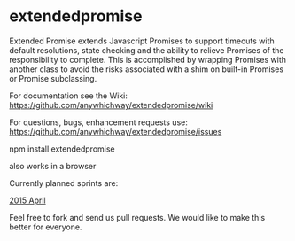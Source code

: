 # extendedpromise

Extended Promise extends Javascript Promises to support timeouts with default resolutions, state checking and the ability to relieve Promises of the responsibility to complete. This is accomplished by wrapping Promises with another class to avoid the risks associated with a shim on built-in Promises or Promise subclassing.

For documentation see the Wiki: https://github.com/anywhichway/extendedpromise/wiki

For questions, bugs, enhancement requests use: https://github.com/anywhichway/extendedpromise/issues

npm install extendedpromise

also works in a browser

Currently planned sprints are:

[2015 April](https://github.com/anywhichway/extendedpromise/milestones/2015%20April%20Sprint)

Feel free to fork and send us pull requests. We would like to make this better for everyone.
